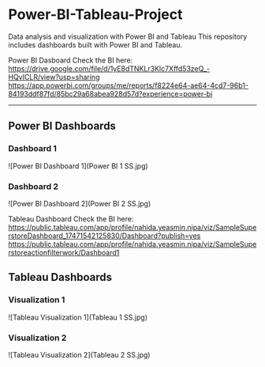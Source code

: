 # Power-BI-Tableau-Project
Data analysis and visualization with Power BI and Tableau
This repository includes dashboards built with Power BI and Tableau.

Power BI Dasboard
Check the BI here:
https://drive.google.com/file/d/1yE8dTNKLr3Klc7Xffd53zeQ_-HQvICLR/view?usp=sharing
https://app.powerbi.com/groups/me/reports/f8224e64-ae64-4cd7-96b1-84193ddf87fd/85bc29a68abea928d57d?experience=power-bi

---

##  Power BI Dashboards

### Dashboard 1

![Power BI Dashboard 1](Power BI 1 SS.jpg)

### Dashboard 2

![Power BI Dashboard 2](Power BI 2 SS.jpg)

Tableau Dashboard
Check the BI here:
https://public.tableau.com/app/profile/nahida.yeasmin.nipa/viz/SampleSuperstoreDashboard_17471542125830/Dashboard?publish=yes
https://public.tableau.com/app/profile/nahida.yeasmin.nipa/viz/SampleSuperstoreactionfilterwork/Dashboard1

##  Tableau Dashboards

### Visualization 1

![Tableau Visualization 1](Tableau 1 SS.jpg)

### Visualization 2

![Tableau Visualization 2](Tableau 2 SS.jpg)



